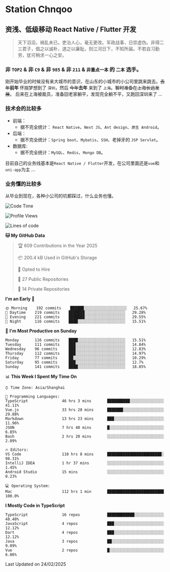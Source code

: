 # Station Chnqoo

## 资浅、低级移动 React Native / Flutter 开发

> 天下滔滔，祸乱未已。吏治人心，毫无更改。军政战事，日崇虚伪。非得二三君子，倡之以诚朴，道之以廉耻。则江河日下，不知所届。不若自习勤劳，犹可稍求一心之安。

### 非 `TOP2` & 非 `C9` & 非 `985` & 非 `211` & `非重点一本` 的 `二本` 选手。

刚开始毕业的时候没有来大城市的意识，在山东的小城市的小公司里跳来跳去。~~去年~~**前年** 怀揣梦想到了 `深圳`，然后 ~~今年~~**去年** 来到了 `上海`。~~暂时准备在上海长远发展~~。
后来在上海被裁员，准备回老家躺平，发现完全躺不平，又跑回深圳来了 ...

### 技术会的比较多

- 前端：
  - 据不完全统计： `React Native`、`Next JS`、`Ant design`、`原生 Android`。
- 后端：
  - 据不完全统计：`Spring boot`、`Mybatis`、`SSH`、老掉牙的 `JSP Servlet`。
- 数据库:
  - 据不完全统计：`MySQL`、`Redis`、`Mongo DB`。

目前自己的业务线基本是`React Native / Flutter`开发，在公司里面还是`vue`和`uni-app`为主 ...

### 业务懂的比较多

从毕业到现在，各种小公司的坑都踩过，什么业务也懂。

<!--START_SECTION:waka-->
![Code Time](http://img.shields.io/badge/Code%20Time-7%2C735%20hrs-blue)

![Profile Views](http://img.shields.io/badge/Profile%20Views-0-blue)

![Lines of code](https://img.shields.io/badge/From%20Hello%20World%20I%27ve%20Written-316%20Thousand%20lines%20of%20code-blue)

**🐱 My GitHub Data** 

> 🏆 609 Contributions in the Year 2025
 > 
> 📦 200.4 kB Used in GitHub's Storage 
 > 
> 💼 Opted to Hire
 > 
> 📜 27 Public Repositories 
 > 
> 🔑 14 Private Repositories  
 > 
**I'm an Early 🐤** 

```text
🌞 Morning    192 commits    ██████░░░░░░░░░░░░░░░░░░░   25.67% 
🌆 Daytime    219 commits    ███████░░░░░░░░░░░░░░░░░░   29.28% 
🌃 Evening    221 commits    ███████░░░░░░░░░░░░░░░░░░   29.55% 
🌙 Night      116 commits    ████░░░░░░░░░░░░░░░░░░░░░   15.51%

```
📅 **I'm Most Productive on Sunday** 

```text
Monday       116 commits    ████░░░░░░░░░░░░░░░░░░░░░   15.51% 
Tuesday      111 commits    ███░░░░░░░░░░░░░░░░░░░░░░   14.84% 
Wednesday    96 commits     ███░░░░░░░░░░░░░░░░░░░░░░   12.83% 
Thursday     112 commits    ███░░░░░░░░░░░░░░░░░░░░░░   14.97% 
Friday       77 commits     ██░░░░░░░░░░░░░░░░░░░░░░░   10.29% 
Saturday     95 commits     ███░░░░░░░░░░░░░░░░░░░░░░   12.7% 
Sunday       141 commits    ████░░░░░░░░░░░░░░░░░░░░░   18.85%

```


📊 **This Week I Spent My Time On** 

```text
⌚︎ Time Zone: Asia/Shanghai

💬 Programming Languages: 
TypeScript               46 hrs 3 mins       ██████████░░░░░░░░░░░░░░░   41.11% 
Vue.js                   33 hrs 28 mins      ███████░░░░░░░░░░░░░░░░░░   29.88% 
Markdown                 13 hrs 23 mins      ███░░░░░░░░░░░░░░░░░░░░░░   11.96% 
JSON                     7 hrs 40 mins       █░░░░░░░░░░░░░░░░░░░░░░░░   6.85% 
Bash                     2 hrs 20 mins       ░░░░░░░░░░░░░░░░░░░░░░░░░   2.09%

🔥 Editors: 
VS Code                  110 hrs 8 mins      ████████████████████████░   98.31% 
IntelliJ IDEA            1 hr 37 mins        ░░░░░░░░░░░░░░░░░░░░░░░░░   1.45% 
Android Studio           15 mins             ░░░░░░░░░░░░░░░░░░░░░░░░░   0.23%

💻 Operating System: 
Mac                      112 hrs 1 min       █████████████████████████   100.0%

```

**I Mostly Code in TypeScript** 

```text
TypeScript               16 repos            ████████████░░░░░░░░░░░░░   48.48% 
JavaScript               4 repos             ███░░░░░░░░░░░░░░░░░░░░░░   12.12% 
Dart                     4 repos             ███░░░░░░░░░░░░░░░░░░░░░░   12.12% 
Java                     3 repos             ██░░░░░░░░░░░░░░░░░░░░░░░   9.09% 
Vue                      2 repos             █░░░░░░░░░░░░░░░░░░░░░░░░   6.06%

```



 Last Updated on 24/02/2025
<!--END_SECTION:waka-->

<!---
ChenqiaoStation/ChenqiaoStation is a ✨ special ✨ repository because its `README.md` (this file) appears on your GitHub profile.
You can click the Preview link to take a look at your changes.
--->
